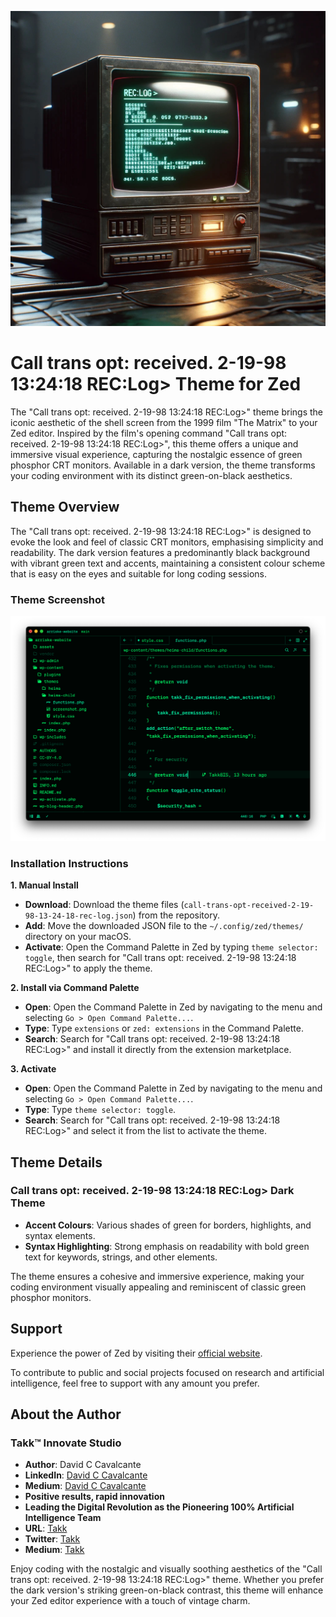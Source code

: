 ![Call trans opt: received. 2-19-98 13:24:18 REC:Log>](https://github.com/Takk8IS/call-trans-opt-received-2-19-98-13-24-18-rec-log-theme-for-zed/blob/main/assets/icon.jpg?raw=true)

# Call trans opt: received. 2-19-98 13:24:18 REC:Log> Theme for Zed

The "Call trans opt: received. 2-19-98 13:24:18 REC:Log>" theme brings the iconic aesthetic of the shell screen from the 1999 film "The Matrix" to your Zed editor. Inspired by the film's opening command "Call trans opt: received. 2-19-98 13:24:18 REC:Log>", this theme offers a unique and immersive visual experience, capturing the nostalgic essence of green phosphor CRT monitors. Available in a dark version, the theme transforms your coding environment with its distinct green-on-black aesthetics.

## Theme Overview

The "Call trans opt: received. 2-19-98 13:24:18 REC:Log>" is designed to evoke the look and feel of classic CRT monitors, emphasising simplicity and readability. The dark version features a predominantly black background with vibrant green text and accents, maintaining a consistent colour scheme that is easy on the eyes and suitable for long coding sessions.

### Theme Screenshot

![Call trans opt: received. 2-19-98 13:24:18 REC:Log>](https://github.com/Takk8IS/call-trans-opt-received-2-19-98-13-24-18-rec-log-theme-for-zed/blob/main/assets/screenshot-dark.png?raw=true)

### Installation Instructions

**1. Manual Install**

-   **Download**: Download the theme files (`call-trans-opt-received-2-19-98-13-24-18-rec-log.json`) from the repository.
-   **Add**: Move the downloaded JSON file to the `~/.config/zed/themes/` directory on your macOS.
-   **Activate**: Open the Command Palette in Zed by typing `theme selector: toggle`, then search for "Call trans opt: received. 2-19-98 13:24:18 REC:Log>" to apply the theme.

**2. Install via Command Palette**

-   **Open**: Open the Command Palette in Zed by navigating to the menu and selecting `Go > Open Command Palette...`.
-   **Type**: Type `extensions` or `zed: extensions` in the Command Palette.
-   **Search**: Search for "Call trans opt: received. 2-19-98 13:24:18 REC:Log>" and install it directly from the extension marketplace.

**3. Activate**

-   **Open**: Open the Command Palette in Zed by navigating to the menu and selecting `Go > Open Command Palette...`.
-   **Type**: Type `theme selector: toggle`.
-   **Search**: Search for "Call trans opt: received. 2-19-98 13:24:18 REC:Log>" and select it from the list to activate the theme.

## Theme Details

### Call trans opt: received. 2-19-98 13:24:18 REC:Log> Dark Theme

-   **Accent Colours**: Various shades of green for borders, highlights, and syntax elements.
-   **Syntax Highlighting**: Strong emphasis on readability with bold green text for keywords, strings, and other elements.

The theme ensures a cohesive and immersive experience, making your coding environment visually appealing and reminiscent of classic green phosphor monitors.

## Support

Experience the power of Zed by visiting their [official website](https://zed.dev/).

To contribute to public and social projects focused on research and artificial intelligence, feel free to support with any amount you prefer.

## About the Author

### Takk™ Innovate Studio

-   **Author**: David C Cavalcante
-   **LinkedIn**: [David C Cavalcante](https://www.linkedin.com/in/hellodav/)
-   **Medium**: [David C Cavalcante](https://medium.com/@davcavalcante/)
-   **Positive results, rapid innovation**
-   **Leading the Digital Revolution as the Pioneering 100% Artificial Intelligence Team**
-   **URL**: [Takk](https://takk.ag/)
-   **Twitter**: [Takk](https://twitter.com/takk8is/)
-   **Medium**: [Takk](https://takk8is.medium.com/)

Enjoy coding with the nostalgic and visually soothing aesthetics of the "Call trans opt: received. 2-19-98 13:24:18 REC:Log>" theme. Whether you prefer the dark version's striking green-on-black contrast, this theme will enhance your Zed editor experience with a touch of vintage charm.
